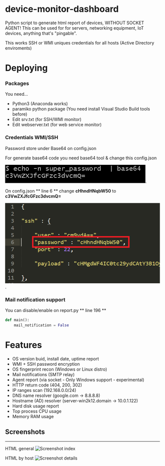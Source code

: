 # device-monitor-dashboard

Python script to generate html report of devices, WITHOUT SOCKET AGENT! This can be used for for servers, networking equipment, IoT devices, anything that's "pingable".


This works SSH or WMI uniques credentials for all hosts (Active Directory enviroments)


# Deploying

### Packages


You need...

- Python3 (Anaconda works)
- paramiko python package (You need install Visual Studio Build tools before)
- Edit srv.txt (for SSH/WMI monitor)
- Edit webserver.txt (for web service monitor)



### Credentials WMI/SSH

Password store under Base64 on config.json

For generate base64 code you need base64 tool & change this config.json



![Generate Base64 string](/img/base64-tool.png "Generate Base64 string").

On config.json ** line 6 ** change **cHhndHNqbW50** to **c3VwZXJfcGFzc3dvcmQ=**

![Change Base64 on config.json](/img/password-config-json.png "Change Base64 on config.json").





### Mail notification support

You can disable/enable on report.py ** line 196 **



```python
def main():
    mail_notification = False
```



# Features

 * OS version buid, install date, uptime report
 * WMI + SSH password encryption
 * OS fingerprint recon (Windows or Linux distro)
 * Mail notifications (SMTP relay)
 * Agent report (via socket - Only Windows support - experimental) 
 * HTTP return code (404, 200, 302)
 * IP ranges scan (192.168.0.0/24)
 * DNS name resolver (google.com -> 8.8.8.8)
 * Hostname (AD) resolver (server-win2k12.domain -> 10.0.1.122)
 * Hard disk usage report
 * Top process CPU usage
 * Memory RAM usage


## Screenshots
---

HTML general
![Screenshot index](https://i.imgur.com/TPZsef6.png)

HTML by host
![Screenshot details](https://i.imgur.com/PbmueJq.png)
